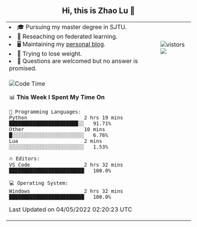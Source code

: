 <h2 align="center"> Hi, this is Zhao Lu 👋</h2>

<table style="overflow:hidden;">
    <tr> 
        <td>
            <li>🎓 Pursuing my master degree in SJTU.</li>
            <li>🌱 Reseaching on federated learning.</li>
            <li>🖥️ Maintaining my <a href="https://ifarewell.xyz">personal blog</a>.</li>
            <li>💪 Trying to lose weight.</li>
            <li>💬 Questions are welcomed but no answer is promised.</li> 
        </td>
        <td>
            <img src="https://visitor-badge.glitch.me/badge?page_id=ifarewell" alt="vistors" />
        <br>
          <img src="https://github-readme-stats.vercel.app/api?username=ifarewell&theme=graywhite&hide=prs,contribs&show_icons=true&hide_border=true&icon_color=CE1D2D&text_color=718096&bg_color=ffffff&hide_title=true" />
        </td>
    </tr>
    <tr>
        <td colspan="2">
            
<!--START_SECTION:waka-->
![Code Time](http://img.shields.io/badge/Code%20Time-141%20hrs%2052%20mins-blue)

📊 **This Week I Spent My Time On** 

```text
💬 Programming Languages: 
Python                   2 hrs 19 mins       ███████████████████████░░   91.71% 
Other                    10 mins             █░░░░░░░░░░░░░░░░░░░░░░░░   6.76% 
Lua                      2 mins              ░░░░░░░░░░░░░░░░░░░░░░░░░   1.53%

🔥 Editors: 
VS Code                  2 hrs 32 mins       █████████████████████████   100.0%

💻 Operating System: 
Windows                  2 hrs 32 mins       █████████████████████████   100.0%

```


 Last Updated on 04/05/2022 02:20:23 UTC
<!--END_SECTION:waka-->
            
</td></tr>
</table>

